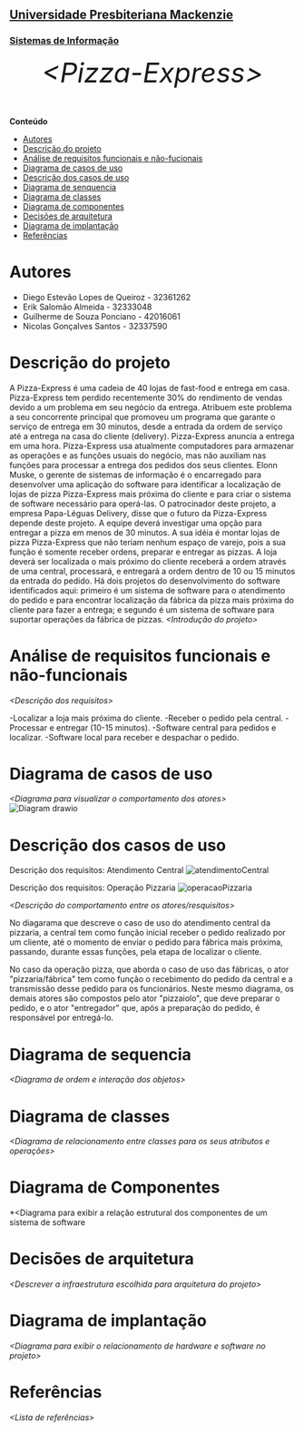 <h2><a href= "https://www.mackenzie.br">Universidade Presbiteriana Mackenzie</a></h2>
<h3><a href= "https://www.mackenzie.br/graduacao/sao-paulo-higienopolis/sistemas-de-informacao">Sistemas de Informação</a></h3>


<font size="+12"><center>
*&lt;Pizza-Express&gt;*
</center></font>

**Conteúdo**

- [Autores](#nome-alunos)
- [Descrição do projeto](#introdução-do-projeto)
- [Análise de requisitos funcionais e não-fucionais](#descrição-dos-requisitos)
- [Diagrama de casos de uso](#diagrama-de-comportamento-atores)
- [Descrição dos casos de uso](#descrição-das-funcões)
- [Diagrama de senquencia](#diagrama-de-ordem-interações)
- [Diagrama de classes](#diagrama-orientado-objetos)
- [Diagrama de componentes](#diagrama-estrutura-componente)
- [Decisões de arquitetura](#decisões-de-arquitetura)
- [Diagrama de implantação](#diagrama-de-hardware-software)
- [Referências](#referências)


# Autores

* Diego Estevão Lopes de Queiroz - 32361262
* Erik Salomão Almeida - 32333048
* Guilherme de Souza Ponciano - 42016061
* Nicolas Gonçalves Santos - 32337590
# Descrição do projeto
A Pizza-Express é uma cadeia de 40 lojas de fast-food e entrega em casa. Pizza-Express tem perdido recentemente 30% do rendimento de vendas devido a um problema em seu negócio da entrega. Atribuem este problema a seu concorrente principal que promoveu um programa que garante o serviço de entrega em 30 minutos, desde a entrada da ordem de serviço até a entrega na casa do cliente (delivery). Pizza-Express anuncia a entrega em uma hora. Pizza-Express usa atualmente computadores para armazenar as operações e as funções usuais do negócio, mas não auxiliam nas funções para processar a entrega dos pedidos dos seus clientes. Elonn Muske, o gerente de sistemas de informação é o encarregado para desenvolver uma aplicação do software para identificar a localização de lojas de pizza Pizza-Express mais próxima do cliente e para criar o sistema de software necessário para operá-las. O patrocinador deste projeto, a empresa Papa-Léguas Delivery, disse que o futuro da Pizza-Express depende deste projeto. A equipe deverá investigar uma opção para entregar a pizza em menos de 30 minutos. A sua idéia é montar lojas de pizza Pizza-Express que não teriam nenhum espaço de varejo, pois a sua função é somente receber ordens, preparar e entregar as pizzas. A loja deverá ser localizada o mais próximo do cliente receberá a ordem através de uma central, processará, e entregará a ordem dentro de 10 ou 15 minutos da entrada do pedido. Há dois projetos do desenvolvimento do software identificados aqui: primeiro é um sistema de software para o atendimento do pedido e para encontrar localização da fábrica da pizza mais próxima do cliente para fazer a entrega; e segundo é um sistema de software para suportar operações da fábrica de pizzas.
*&lt;Introdução do projeto&gt;*

# Análise de requisitos funcionais e não-funcionais
*&lt;Descrição dos requisitos&gt;*

-Localizar a loja mais próxima do cliente.
-Receber o pedido pela central.
-Processar e entregar (10-15 minutos).
-Software central para pedidos e localizar.
-Software local para receber e despachar o pedido.

# Diagrama de casos de uso
*&lt;Diagrama para visualizar o comportamento dos atores&gt;*
![Diagram drawio](https://github.com/destlq/Topico-17/assets/142526482/2bb0b05f-38b6-4f91-b4a4-21b8d3ccb334)

# Descrição dos casos de uso
Descrição dos requisitos: Atendimento Central
![atendimentoCentral](https://github.com/destlq/Topico-17/assets/124603581/f5b830c2-820f-4684-8136-93d434b0e08b)


Descrição dos requisitos: Operação Pizzaria
![operacaoPizzaria](https://github.com/destlq/Topico-17/assets/124603581/ddc40584-1fa0-4635-9efb-1508f66044cd)

*&lt;Descrição do comportamento entre os atores/resquisitos&gt;*

No diagarama que descreve o caso de uso do atendimento central da pizzaria, a central tem como função inicial receber o pedido realizado por um cliente, até o momento de enviar o pedido para fábrica mais próxima, passando, durante essas funções, pela etapa de localizar o cliente.

No caso da operação pizza, que aborda o caso de uso das fábricas, o ator "pizzaria/fábrica" tem como função o recebimento do pedido da central e a transmissão desse pedido para os funcionários. Neste mesmo diagrama, os demais atores são compostos pelo ator "pizzaiolo", que deve preparar o pedido, e o ator "entregador" que, após a preparação do pedido, é responsável por entregá-lo. 

# Diagrama de sequencia

*&lt;Diagrama de ordem e interação dos objetos&gt;*

# Diagrama de classes

*&lt;Diagrama de relacionamento entre classes para os seus atributos e operações&gt;*

# Diagrama de Componentes

*&lt;Diagrama para exibir a relação estrutural dos componentes de um sistema de software

# Decisões de arquitetura

*&lt;Descrever a infraestrutura escolhida para arquitetura do projeto&gt;*

# Diagrama de implantação

*&lt;Diagrama para exibir o relacionamento de hardware e software no projeto&gt;*

# Referências

*&lt;Lista de referências&gt;*
